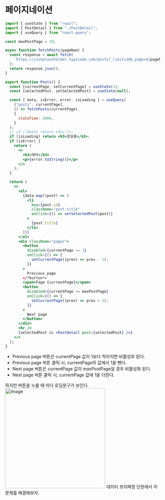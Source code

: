 # 페이지네이션

```jsx
import { useState } from "react";
import { PostDetail } from "./PostDetail";
import { useQuery } from "react-query";

const maxPostPage = 10;

async function fetchPosts(pageNum) {
  const response = await fetch(
    `https://jsonplaceholder.typicode.com/posts?_limit=10&_page=${pageNum}`
  );
  return response.json();
}

export function Posts() {
  const [currentPage, setCurrentPage] = useState(1);
  const [selectedPost, setSelectedPost] = useState(null);

  const { data, isError, error, isLoading } = useQuery(
    ["posts", currentPage],
    () => fetchPosts(currentPage),
    {
      staleTime: 2000,
    }
  );
  // if (!data) return <div />;
  if (isLoading) return <h3>로딩중</h3>;
  if (isError) {
    return (
      <>
        <h3>에러</h3>
        <p>{error.toString()}</p>
      </>
    );
  }

  return (
    <>
      <ul>
        {data.map((post) => (
          <li
            key={post.id}
            className="post-title"
            onClick={() => setSelectedPost(post)}
          >
            {post.title}
          </li>
        ))}
      </ul>
      <div className="pages">
        <button
          disabled={currentPage <= 1}
          onClick={() => {
            setCurrentPage((prev) => prev - 1);
          }}
        >
          Previous page
        </*button*>
        <span>Page {currentPage}</span>
        <button
          disabled={currentPage >= maxPostPage}
          onClick={() => {
            setCurrentPage((prev) => prev + 1);
          }}
        >
          Next page
        </button>
      </div>
      <hr />
      {selectedPost && <PostDetail post={selectedPost} />}
    </>
  );
}
```

- Previous page 버튼은 currentPage 값이 1보다 작아지면 비활성화 된다.
- Previous page 버튼 클릭 시, currentPage의 값에서 1을 뺀다.
- Next page 버튼은 currentPage 값이 maxPostPage일 경우 비활성화 된다.
- Next page 버튼 클릭 시, currentPage 값에 1을 더한다.

하지만 버튼을 누를 때 마다 로딩문구가 보인다.
<img width="326" alt="image" src="https://user-images.githubusercontent.com/102638663/210723344-254ae79f-7ed5-41fb-9fb4-f1ceb0dae6fb.png">
데이터 프리패칭 단원에서 이 문제를 해결해보자.
